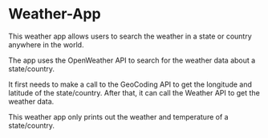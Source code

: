 # Weather-App

This weather app allows users to search the weather in a state or country anywhere in the world.

The app uses the OpenWeather API to search for the weather data about a state/country. 

It first needs to make a call to the GeoCoding API to get the longitude and latitude of the state/country. 
After that, it can call the Weather API to get the weather data.

This weather app only prints out the weather and temperature of a state/country.
